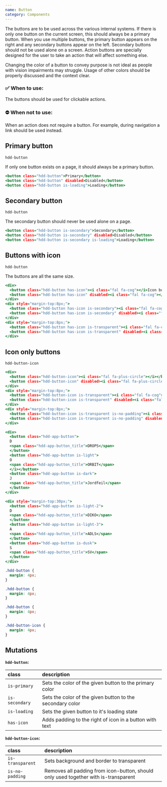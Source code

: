 ```yaml
---
name: Button
category: Components
---
```


The buttons are to be used across the various internal systems. If there is only one button on the current screen, this should always be a primary button. When you use multiple buttons, the primary button appears on the right and any secondary buttons appear on the left. Secondary buttons should not be used alone on a screen. Action buttons are specially designed for the user to take an action that will affect something else.

Changing the color of a button to convey purpose is not ideal as people with vision impairments may struggle. Usage of other colors should be properly discussed and the context clear.

### ✅ When to use: 
The buttons should be used for clickable actions. 

### ⛔ When not to use:
When an action does not require a button. For example, during navigation a link should be used instead.


## Primary button
`hdd-button`

If only one button exists on a page, it should always be a primary button. 

```primary-button.html
<button class="hdd-button">Primary</button>
<button class="hdd-button" disabled>Disabled</button>
<button class="hdd-button is-loading">Loading</button>
```

## Secondary button
`hdd-button`

The secondary button should never be used alone on a page.

```secondary-button.html
<button class="hdd-button is-secondary">Secondary</button>
<button class="hdd-button is-secondary" disabled>Disabled</button>
<button class="hdd-button is-secondary is-loading">Loading</button>
```

## Buttons with icon
`hdd-button`

The buttons are all the same size.

```with-icon-button.html
<div>
  <button class="hdd-button has-icon"><i class="fal fa-cog"></i>Icon button</button>
  <button class="hdd-button has-icon" disabled><i class="fal fa-cog"></i>Icon button</button>
</div>
<div style="margin-top:8px;">
  <button class="hdd-button has-icon is-secondary"><i class="fal fa-cog"></i>Icon button</button>
  <button class="hdd-button has-icon is-secondary" disabled><i class="fal fa-cog"></i>Icon button</button>
</div>
<div style="margin-top:8px;">
  <button class="hdd-button has-icon is-transparent"><i class="fal fa-cog"></i>Icon button</button>
  <button class="hdd-button has-icon is-transparent" disabled><i class="fal fa-cog"></i>Icon button</button>
</div>
```

## Icon only buttons
`hdd-button-icon`


```icon-button.html
<div>
  <button class="hdd-button-icon"><i class="fal fa-plus-circle"></i></button>
  <button class="hdd-button-icon" disabled><i class="fal fa-plus-circle"></i></button>
</div>
<div style="margin-top:8px;">
  <button class="hdd-button-icon is-transparent"><i class="fal fa-cog"></i></button>
  <button class="hdd-button-icon is-transparent" disabled><i class="fal fa-cog"></i></button>
</div>
<div style="margin-top:8px;">
  <button class="hdd-button-icon is-transparent is-no-padding"><i class="fal fa-arrow-right"></i></button>
  <button class="hdd-button-icon is-transparent is-no-padding" disabled><i class="fal fa-arrow-right"></i></button>
</div>
```

```app-menu-button.html
<div>
  <button class="hdd-app-button">
  D
  <span class="hdd-app-button_title">DROPS</span>
  </button>
  <button class="hdd-app-button is-light">
  O
  <span class="hdd-app-button_title">ORBIT</span>
  </i></button>
  <button class="hdd-app-button is-dark">
  J
  <span class="hdd-app-button_title">Jordfeil</span>
  </button>
</div>

<div style="margin-top:30px;">
  <button class="hdd-app-button is-light-2">
  D
  <span class="hdd-app-button_title">DIKO</span>
  </button>
  <button class="hdd-app-button is-light-3">
  A
  <span class="hdd-app-button_title">ADLS</span>
  </button>
  <button class="hdd-app-button is-dusk">
  S
  <span class="hdd-app-button_title">SV</span>
  </button>
</div>
```

```primary-button.css  hidden
.hdd-button {
  margin: 4px; 
}
```
```secondary-button.css  hidden
.hdd-button {
  margin: 4px;
}
```
```with-icon-button.css  hidden
.hdd-button {
  margin: 4px;
}
```
```icon-button.css  hidden
.hdd-button-icon {
  margin: 4px;
}
```

## Mutations
**`hdd-button`:**

| class | description|
| :--- | :--- |
| `is-primary` | Sets the color of the given button to the primary color |
| `is-secondary` | Sets the color of the given button to the secondary color |
| `is-loading` | Sets the given button to it's loading state |
| `has-icon` | Adds padding to the right of icon in a button with text |

**`hdd-button-icon`:**

| class | description|
| :--- | :--- |
| `is-transparent` | Sets background and border to transparent |
| `is-no-padding` | Removes all padding from icon-button, should only used together with is-transparent |

